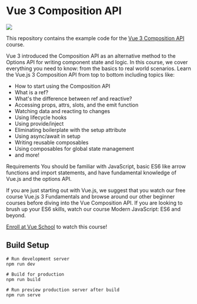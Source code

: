 # Vue 3 Composition API
![](https://vueschool.io/media/4736c711002f927627a56f1e43a4841a/vueschool-vue-3-composition-api-not-transparent.jpg)

This repository contains the example code for the [Vue 3 Composition API](https://vueschool.io/courses/vue-3-composition-api) course.

Vue 3 introduced the Composition API as an alternative method to the Options API for writing component state and logic. In this course, we cover everything you need to know: from the basics to real world scenarios. Learn the Vue.js 3 Composition API from top to bottom including topics like:

* How to start using the Composition API
* What is a ref?
* What's the difference between ref and reactive?
* Accessing props, attrs, slots, and the emit function
* Watching data and reacting to changes
* Using lifecycle hooks
* Using provide/inject
* Eliminating boilerplate with the setup attribute
* Using async/await in setup
* Writing reusable composables
* Using composables for global state management
* and more!

Requirements You should be familiar with JavaScript, basic ES6 like arrow functions and import statements, and have fundamental knowledge of Vue.js and the options API.

If you are just starting out with Vue.js, we suggest that you watch our free course Vue.js 3 Fundamentals and browse around our other beginner courses before diving into the Vue Composition API. If you are looking to brush up your ES6 skills, watch our course Modern JavaScript: ES6 and beyond.

[Enroll at Vue School](https://vueschool.io/register) to watch this course!

## Build Setup
```
# Run development server
npm run dev

# Build for production
npm run build

# Run preview production server after build
npm run serve
```
